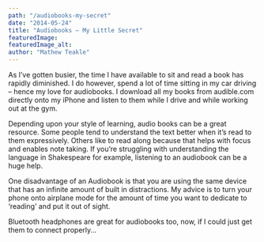 ```yaml
---
path: "/audiobooks-my-secret"
date: "2014-05-24"
title: "Audiobooks – My Little Secret"
featuredImage:
featuredImage_alt:
author: "Mathew Teakle"
---
```


As I’ve gotten busier, the time I have available to sit and read a book has rapidly diminished. I do however, spend a lot of time sitting in my car driving – hence my love for audiobooks. I download all my books from audible.com directly onto my iPhone and listen to them while I drive and while working out at the gym.

Depending upon your style of learning, audio books can be a great resource. Some people tend to understand the text better when it’s read to them expressively. Others like to read along because that helps with focus and enables note taking. If you’re struggling with understanding the language in Shakespeare for example, listening to an audiobook can be a huge help.

One disadvantage of an Audiobook is that you are using the same device that has an infinite amount of built in distractions. My advice is to turn your phone onto airplane mode for the amount of time you want to dedicate to ‘reading’ and put it out of sight.

Bluetooth headphones are great for audiobooks too, now, if I could just get them to connect properly…